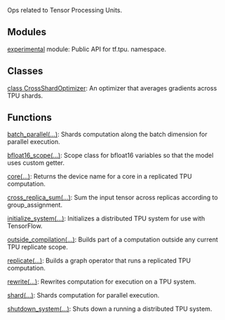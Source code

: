 Ops related to Tensor Processing Units.
## Modules
[experimental](https://tensorflow.google.cn/api_docs/python/tf/compat/v1/tpu/experimental) module: Public API for tf.tpu. namespace.

## Classes
[class CrossShardOptimizer](https://tensorflow.google.cn/api_docs/python/tf/compat/v1/tpu/CrossShardOptimizer): An optimizer that averages gradients across TPU shards.

## Functions
[batch_parallel(...)](https://tensorflow.google.cn/api_docs/python/tf/compat/v1/tpu/batch_parallel): Shards computation along the batch dimension for parallel execution.

[bfloat16_scope(...)](https://tensorflow.google.cn/api_docs/python/tf/compat/v1/tpu/bfloat16_scope): Scope class for bfloat16 variables so that the model uses custom getter.

[core(...)](https://tensorflow.google.cn/api_docs/python/tf/compat/v1/tpu/core): Returns the device name for a core in a replicated TPU computation.

[cross_replica_sum(...)](https://tensorflow.google.cn/api_docs/python/tf/compat/v1/tpu/cross_replica_sum): Sum the input tensor across replicas according to group_assignment.

[initialize_system(...)](https://tensorflow.google.cn/api_docs/python/tf/compat/v1/tpu/initialize_system): Initializes a distributed TPU system for use with TensorFlow.

[outside_compilation(...)](https://tensorflow.google.cn/api_docs/python/tf/compat/v1/tpu/outside_compilation): Builds part of a computation outside any current TPU replicate scope.

[replicate(...)](https://tensorflow.google.cn/api_docs/python/tf/compat/v1/tpu/replicate): Builds a graph operator that runs a replicated TPU computation.

[rewrite(...)](https://tensorflow.google.cn/api_docs/python/tf/compat/v1/tpu/rewrite): Rewrites computation for execution on a TPU system.

[shard(...)](https://tensorflow.google.cn/api_docs/python/tf/compat/v1/tpu/shard): Shards computation for parallel execution.

[shutdown_system(...)](https://tensorflow.google.cn/api_docs/python/tf/compat/v1/tpu/shutdown_system): Shuts down a running a distributed TPU system.


